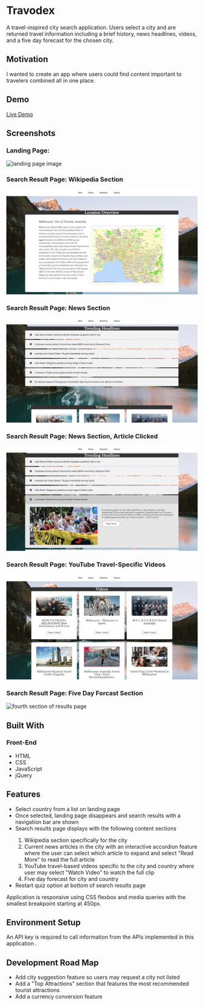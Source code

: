 <h1>Travodex</h1>
<p>A travel-inspired city search application. Users select a city and are returned travel information including a brief history, news headlines, videos, and a five day forecast for the chosen city.
<h2>Motivation</h2>
    <p>I wanted to create an app where users could find content important to travelers combined all in one place.</p>
<h2>Demo</h2>
<a href="https://brandiherrera.github.io/travel-destination-search-api-capstone/">Live Demo</a>
<h2>Screenshots</h2>
    <h3>Landing Page:</h3>
        <img src="images/landing-page.png" alt="landing page image"/>
    <h3>Search Result Page: Wikipedia Section</h3>
        <img src="images/first-section.png" alt="first section of results page"/>
    <h3>Search Result Page: News Section</h3>
        <img src="images/second-section.png" alt="second section of results page"/>
    <h3>Search Result Page: News Section, Article Clicked</h3>
        <img src="images/second-section-accordion-active.png" alt="second section of results page with news article clicked"/>
    <h3>Search Result Page: YouTube Travel-Specific Videos</h3>
        <img src="images/third-section.png" alt="third section of results page"/>
    <h3>Search Result Page: Five Day Forcast Section</h3>    
        <img src="images/fourth-section.png" alt="fourth section of results page"/>
<h2>Built With</h2>
    <h3>Front-End</h3>
        <ul>
            <li>HTML</li>
            <li>CSS</li>
            <li>JavaScript</li>
            <li>jQuery</li>
        </ul>
<h2>Features</h2>
    <ul>
        <li>Select country from a list on landing page</li>
        <li>Once selected, landing page disappears and search results with a navigation bar are shown</li>
        <li>Search results page displays with the following content sections</li>
        <ol>
            <li>Wikipedia section specifically for the city</li>
            <li>Current news articles in the city with an interactive accordion feature where the user can select which article to expand and select "Read More" to read the full article</li>
            <li>YouTube travel-based videos specific to the city and country where user may select "Watch Video" to watch the full clip</li>
            <li>Five day forecast for city and country</li>
        </ol>
        <li>Restart quiz option at bottom of search results page
    </ul>
    <p>Application is responsive using CSS flexbox and media queries with the smallest breakpoint starting at 450px.
<h2>Environment Setup</h2>
    <p>An API key is required to call information from the APIs implemented in this application
.<h2>Development Road Map</h2>
    <ul>
        <li>Add city suggestion feature so users may request a city not listed</li>
        <li>Add a "Top Attractions" section that features the most recommended tourist attractions</li>
        <li>Add a currency conversion feature</li>
    </ul>